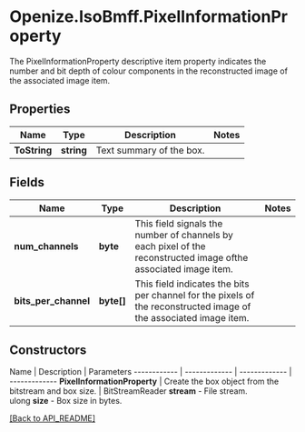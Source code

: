 # Openize.IsoBmff.PixelInformationProperty

The PixelInformationProperty descriptive item property indicates the number and bit depth of colour components in the reconstructed image of the associated image item.

## Properties

Name | Type | Description | Notes
------------ | ------------- | ------------- | -------------
**ToString** | **string** | Text summary of the box. | 

## Fields

Name | Type | Description | Notes
------------ | ------------- | ------------- | -------------
**num_channels** | **byte** | This field signals the number of channels by each pixel of the reconstructed image ofthe associated image item. | 
**bits_per_channel** | **byte[]** | This field indicates the bits per channel for the pixels of the reconstructed image of the associated image item. | 

## Constructors

Name | Description | Parameters
------------ | ------------- | ------------- | -------------
**PixelInformationProperty** | Create the box object from the bitstream and box size. | BitStreamReader <b>stream</b> - File stream.<br />ulong <b>size</b> - Box size in bytes.

[[Back to API_README]](API_README.md)